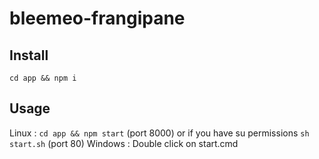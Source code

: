 # bleemeo-frangipane

## Install
`cd app && npm i`

## Usage
Linux : `cd app && npm start` (port 8000) or if you have su permissions `sh start.sh` (port 80)
Windows : Double click on start.cmd